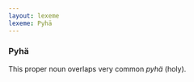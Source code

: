 ```yaml
---
layout: lexeme
lexeme: Pyhä
---
```


###  Pyhä 
This proper noun overlaps  very common *pyhä* (holy).

